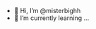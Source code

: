 - 👋 Hi, I’m @misterbighh
- 🌱 I’m currently learning ...

<!---
misterbighh/misterbighh is a ✨ special ✨ repository because its `README.md` (this file) appears on your GitHub profile.
You can click the Preview link to take a look at your changes.
--->
